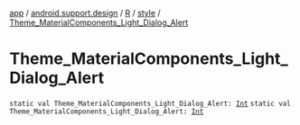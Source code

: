 [app](../../../index.md) / [android.support.design](../../index.md) / [R](../index.md) / [style](index.md) / [Theme_MaterialComponents_Light_Dialog_Alert](./-theme_-material-components_-light_-dialog_-alert.md)

# Theme_MaterialComponents_Light_Dialog_Alert

`static val Theme_MaterialComponents_Light_Dialog_Alert: `[`Int`](https://kotlinlang.org/api/latest/jvm/stdlib/kotlin/-int/index.html)
`static val Theme_MaterialComponents_Light_Dialog_Alert: `[`Int`](https://kotlinlang.org/api/latest/jvm/stdlib/kotlin/-int/index.html)